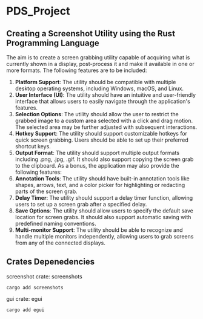 # PDS_Project

## Creating a Screenshot Utility using the Rust Programming Language

The aim is to create a screen grabbing utility capable of acquiring what is currently shown in a display, post-process it and make it available in one or more formats.
The following features are to be included:

1. **Platform Support**: The utility should be compatible with multiple desktop operating systems, including Windows, macOS, and Linux.
2. **User Interface (UI)**: The utility should have an intuitive and user-friendly interface that allows users to easily navigate through the application's features.
3. **Selection Options**: The utility should allow the user to restrict the grabbed image to a custom area selected with a click and drag motion. The selected area may be further adjusted with subsequent interactions.
4. **Hotkey Support**: The utility should support customizable hotkeys for quick screen grabbing. Users should be able to set up their preferred shortcut keys.
5. **Output Format**: The utility should support multiple output formats including .png, .jpg, .gif. It should also support copying the screen grab to the clipboard.
As a bonus, the application may also provide the following features:
6. **Annotation Tools**: The utility should have built-in annotation tools like shapes, arrows, text, and a color picker for highlighting or redacting parts of the screen grab.
7. **Delay Timer**: The utility should support a delay timer function, allowing users to set up a screen grab after a specified delay.
8. **Save Options**: The utility should allow users to specify the default save location for screen grabs. It should also support automatic saving with predefined naming conventions.
9. **Multi-monitor Support**: The utility should be able to recognize and handle
multiple monitors independently, allowing users to grab screens from any of the connected displays.

## Crates Depenedencies

screenshot crate: screenshots

```{bash}
cargo add screenshots
```

gui crate: egui

```{bash}
cargo add egui
```
